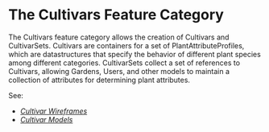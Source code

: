 # The Cultivars Feature Category

The Cultivars feature category allows the creation of Cultivars and CultivarSets. Cultivars are containers for a set of PlantAttributeProfiles, which are datastructures that specify the behavior of different plant species among different categories. CultivarSets collect a set of references to Cultivars, allowing Gardens, Users, and other models to maintain a collection of attributes for determining plant attributes.

See:
- *[Cultivar Wireframes](wireframes.md)*
- *[Cultivar Models](models.md)* 